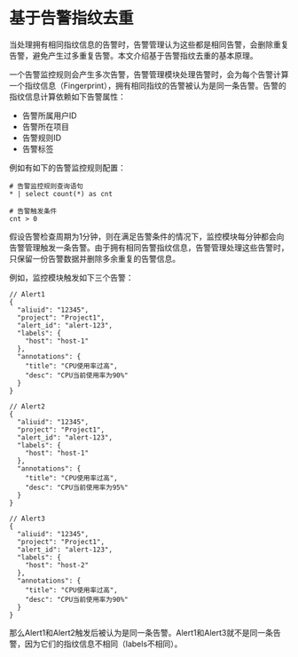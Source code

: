 # 基于告警指纹去重

当处理拥有相同指纹信息的告警时，告警管理认为这些都是相同告警，会删除重复告警，避免产生过多重复告警。本文介绍基于告警指纹去重的基本原理。

一个告警监控规则会产生多次告警，告警管理模块处理告警时，会为每个告警计算一个指纹信息（Fingerprint），拥有相同指纹的告警被认为是同一条告警。告警的指纹信息计算依赖如下告警属性：

-   告警所属用户ID
-   告警所在项目
-   告警规则ID
-   告警标签

例如有如下的告警监控规则配置：

```
# 告警监控规则查询语句
* | select count(*) as cnt

# 告警触发条件
cnt > 0
```

假设告警检查周期为1分钟，则在满足告警条件的情况下，监控模块每分钟都会向告警管理触发一条告警。由于拥有相同告警指纹信息，告警管理处理这些告警时，只保留一份告警数据并删除多余重复的告警信息。

例如，监控模块触发如下三个告警：

```
// Alert1
{
  "aliuid": "12345",
  "project": "Project1",
  "alert_id": "alert-123",
  "labels": {
    "host": "host-1"
  },
  "annotations": {
    "title": "CPU使用率过高",
    "desc": "CPU当前使用率为90%"
  }
}

// Alert2
{
  "aliuid": "12345",
  "project": "Project1",
  "alert_id": "alert-123",
  "labels": {
    "host": "host-1"
  },
  "annotations": {
    "title": "CPU使用率过高",
    "desc": "CPU当前使用率为95%"
  }
}

// Alert3
{
  "aliuid": "12345",
  "project": "Project1",
  "alert_id": "alert-123",
  "labels": {
    "host": "host-2"
  },
  "annotations": {
    "title": "CPU使用率过高",
    "desc": "CPU当前使用率为90%"
  }
}
```

那么Alert1和Alert2触发后被认为是同一条告警。Alert1和Alert3就不是同一条告警，因为它们的指纹信息不相同（labels不相同）。

